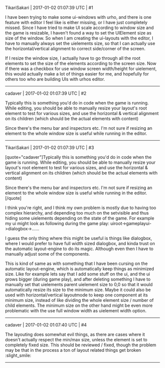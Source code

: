 TikariSakari | 2017-01-02 01:07:39 UTC | #1

I have been trying to make some ui-windows with urho, and there is one feature with editor I feel like is either missing, or I have just completely missed. Since I have tried to make UI scale according to window size and the game is resizable, I haven't found a way to set the UIElement size as size of the window. So when I am creating the ui-layouts with the editor, I have to manually always set the uielements size, so that I can actually use the horizontal/vertical alignment to correct side/corner of the screen.

If I resize the window size, I actually have to go through all the root elements to set the size of the elements according to the screen size. Now if there was a checkbox for use window screen width/height for uielement, this would actually make a lot of things easier for me, and hopefully for others too who are building UIs with urhos editor.

-------------------------

cadaver | 2017-01-02 01:07:39 UTC | #2

Typically this is something you'd do in code when the game is running. While editing, you should be able to manually resize your layout's root element to test for various sizes, and use the horizontal & vertical alignment on its children (which should be the actual elements with content)

Since there's the menu bar and inspectors etc. I'm not sure if resizing an element to the whole window size is useful while running in the editor.

-------------------------

TikariSakari | 2017-01-02 01:07:39 UTC | #3

[quote="cadaver"]Typically this is something you'd do in code when the game is running. While editing, you should be able to manually resize your layout's root element to test for various sizes, and use the horizontal & vertical alignment on its children (which should be the actual elements with content)

Since there's the menu bar and inspectors etc. I'm not sure if resizing an element to the whole window size is useful while running in the editor.[/quote]

I think you're right, and I think my own problem is mostly due to having too complex hierarchy, and depending too much on the setvisible and thus hiding some uielements depending on the state of the game. For example my ui might look as following during the game play: uiroot->gameplayui->dialogbox->......

I guess the only thing where this might be useful is things like dialogbox, where I would prefer to have full width sized dialogbox, and kinda trust on the automatic layout-engine to do its magic. Although even then I have to manually adjust some of the components.

This is kind of same as with something that I have been cursing on the automatic layout-engine, which is automatically keep things as minimized size. Like for example lets say that I add some stuff on the ui, and the ui grows bigger (during game play), and after deleting something I have to manually set that uielements parent uielement size to 0,0 so that it would automatically resize its size to the minimum size. Maybe it could also be used with horizontal/vertical layoutmode to keep one component at its minimum size, instead of like dividing the whole element size / number of child elements. The minimum size on the other hand might be even more problematic with the use full window width as uielement width option.

-------------------------

cadaver | 2017-01-02 01:07:40 UTC | #4

The layouting does somewhat evil things, as there are cases where it doesn't actually respect the min/max size, unless the element is set to completely fixed size. This should be reviewed / fixed, though the problem may be that in the process a ton of layout related things get broken :slight_smile:

-------------------------

